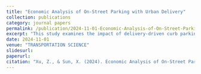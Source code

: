 ```yaml
---
title: "Economic Analysis of On-Street Parking with Urban Delivery"
collection: publications
category: journal papers
permalink: /publication/2024-11-01-Economic-Analysis-of-On-Street-Parking-with-Urban-Delivery
excerpt: "This study examines the impact of delivery-driven curb parking demands on urban curb dynamics through continuum modeling and comparative statics, revealing that optimized metered parking pricing for general users outperforms dedicated delivery bays and duration caps, with demand source-dependent strategies and adaptive bay sizing proving critical to curb management efficiency, thereby challenging the necessity of delivery-specific infrastructure under optimal pricing."
date: 2024-11-01
venue: "TRANSPORTATION SCIENCE"
slidesurl: 
paperurl: 
citation: "Xu, Z., & Sun, X. (2024). Economic Analysis of On-Street Parking with Urban Delivery. Transportation Science, 58(6), 1300-1318."
---
```

